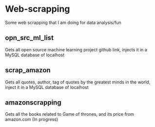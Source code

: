 # Web-scrapping
Some web scrapping that I am doing for data analysis/fun 

## opn_src_ml_list
Gets all open source machine learning project github link, injects it in a MySQL database of localhost

## scrap_amazon
Gets all quotes, author, tag of quotes by the greatest minds in the world, inject it in a MySQL database of localhost

## amazonscrapping 
Gets all the books related to Game of thrones, and its price from amazon.com
(In progress)
